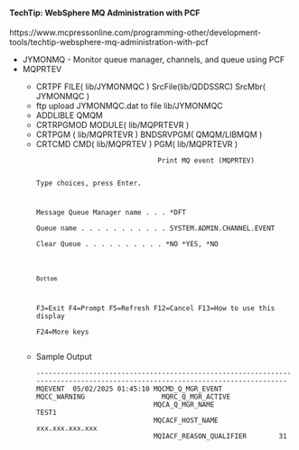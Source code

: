<h4>TechTip: WebSphere MQ Administration with PCF</h4>
https://www.mcpressonline.com/programming-other/development-tools/techtip-websphere-mq-administration-with-pcf
<ul>
<li>JYMONMQ -  Monitor queue manager, channels, and queue using PCF</li>
<li>MQPRTEV</li>
<ul>
  <li>CRTPF FILE( lib/JYMONMQC ) SrcFile(lib/QDDSSRC) SrcMbr( JYMONMQC )</li>
  <li>ftp upload JYMONMQC.dat to file lib/JYMONMQC</li>
  <li>ADDLIBLE QMQM</li>
  <li>CRTRPGMOD MODULE( lib/MQPRTEVR )</li>
  <li>CRTPGM ( lib/MQPRTEVR ) BNDSRVPGM( QMQM/LIBMQM )</li>
  <li>CRTCMD CMD( lib/MQPRTEV ) PGM( lib/MQPRTEVR )</li>
  <code>
                              Print MQ event (MQPRTEV)                           
                                                                               
 Type choices, press Enter.                                                    
                                                                               
 Message Queue Manager name . . .   *DFT                                       
 Queue name . . . . . . . . . . .   SYSTEM.ADMIN.CHANNEL.EVENT                 
 Clear Queue  . . . . . . . . . .   *NO           *YES, *NO                    
                                                                               
                                                                               
                                                                               
                                                                               
                                                                               
                                                                               
                                                                               
                                                                               
                                                                               
                                                                               
                                                                               
                                                                               
                                                                               
                                                                         Bottom
 F3=Exit   F4=Prompt   F5=Refresh   F12=Cancel   F13=How to use this display   
 F24=More keys                                                                 
  </code>
<li>Sample Output</li>
<code>
-----------------------------------------------------------------------------------------------------------------------------
MQEVENT  05/02/2025 01:45:10 MQCMD_Q_MGR_EVENT              MQCC_WARNING                   MQRC_Q_MGR_ACTIVE                 
                             MQCA_Q_MGR_NAME                TEST1                                                            
                             MQCACF_HOST_NAME               xxx.xxx.xxx.xxx                                                  
                             MQIACF_REASON_QUALIFIER        31                                                               
</code>
</ul>
</ul>
